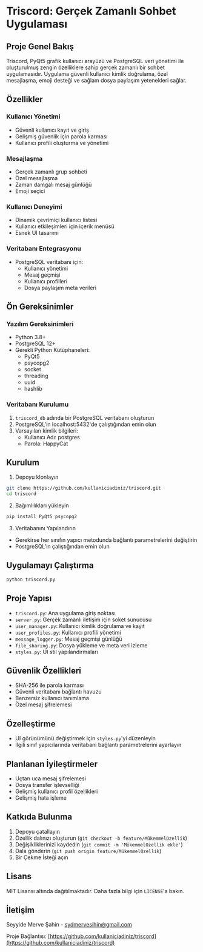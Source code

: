 # Triscord: Gerçek Zamanlı Sohbet Uygulaması

## Proje Genel Bakış

Triscord, PyQt5 grafik kullanıcı arayüzü ve PostgreSQL veri yönetimi ile oluşturulmuş zengin özelliklere sahip gerçek zamanlı bir sohbet uygulamasıdır. Uygulama güvenli kullanıcı kimlik doğrulama, özel mesajlaşma, emoji desteği ve sağlam dosya paylaşım yetenekleri sağlar.

## Özellikler

### Kullanıcı Yönetimi
- Güvenli kullanıcı kayıt ve giriş
- Gelişmiş güvenlik için parola karması
- Kullanıcı profili oluşturma ve yönetimi

### Mesajlaşma
- Gerçek zamanlı grup sohbeti
- Özel mesajlaşma
- Zaman damgalı mesaj günlüğü
- Emoji seçici

### Kullanıcı Deneyimi
- Dinamik çevrimiçi kullanıcı listesi
- Kullanıcı etkileşimleri için içerik menüsü
- Esnek UI tasarımı

### Veritabanı Entegrasyonu
- PostgreSQL veritabanı için:
  - Kullanıcı yönetimi
  - Mesaj geçmişi
  - Kullanıcı profilleri
  - Dosya paylaşım meta verileri

## Ön Gereksinimler

### Yazılım Gereksinimleri
- Python 3.8+
- PostgreSQL 12+
- Gerekli Python Kütüphaneleri:
  - PyQt5
  - psycopg2
  - socket
  - threading
  - uuid
  - hashlib

### Veritabanı Kurulumu
1. `triscord_db` adında bir PostgreSQL veritabanı oluşturun
2. PostgreSQL'in localhost:5432'de çalıştığından emin olun
3. Varsayılan kimlik bilgileri:
   - Kullanıcı Adı: postgres
   - Parola: HappyCat

## Kurulum

1. Depoyu klonlayın
```bash
git clone https://github.com/kullaniciadiniz/triscord.git
cd triscord
```

2. Bağımlılıkları yükleyin
```bash
pip install PyQt5 psycopg2 
```

3. Veritabanını Yapılandırın
- Gerekirse her sınıfın yapıcı metodunda bağlantı parametrelerini değiştirin
- PostgreSQL'in çalıştığından emin olun

## Uygulamayı Çalıştırma

```bash
python triscord.py
```

## Proje Yapısı

- `triscord.py`: Ana uygulama giriş noktası
- `server.py`: Gerçek zamanlı iletişim için soket sunucusu
- `user_manager.py`: Kullanıcı kimlik doğrulama ve kayıt
- `user_profiles.py`: Kullanıcı profili yönetimi
- `message_logger.py`: Mesaj geçmişi günlüğü
- `file_sharing.py`: Dosya yükleme ve meta veri izleme
- `styles.py`: UI stil yapılandırmaları

## Güvenlik Özellikleri

- SHA-256 ile parola karması
- Güvenli veritabanı bağlantı havuzu
- Benzersiz kullanıcı tanımlama
- Özel mesaj şifrelemesi

## Özelleştirme

- UI görünümünü değiştirmek için `styles.py`'yi düzenleyin
- İlgili sınıf yapıcılarında veritabanı bağlantı parametrelerini ayarlayın

## Planlanan İyileştirmeler

- Uçtan uca mesaj şifrelemesi
- Dosya transfer işlevselliği
- Gelişmiş kullanıcı profil özellikleri
- Gelişmiş hata işleme

## Katkıda Bulunma

1. Depoyu çatallayın
2. Özellik dalınızı oluşturun (`git checkout -b feature/MükemmelOzellik`)
3. Değişikliklerinizi kaydedin (`git commit -m 'MükemmelOzellik ekle'`)
4. Dala gönderin (`git push origin feature/MükemmelOzellik`)
5. Bir Çekme İsteği açın

## Lisans

MIT Lisansı altında dağıtılmaktadır. Daha fazla bilgi için `LICENSE`'a bakın.

## İletişim

Seyyide Merve Şahin - sydmervesihin@gmail.com

Proje Bağlantısı: [https://github.com/kullaniciadiniz/triscord](https://github.com/kullaniciadiniz/triscord)
